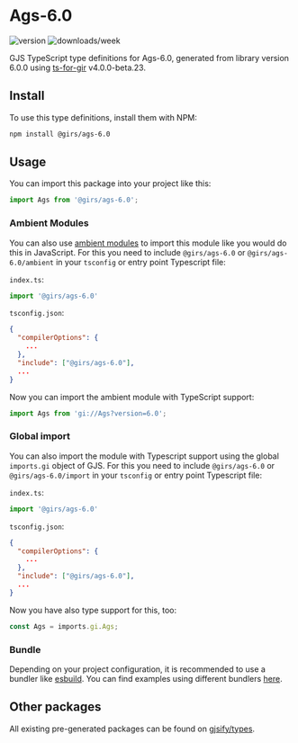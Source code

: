 
# Ags-6.0

![version](https://img.shields.io/npm/v/@girs/ags-6.0)
![downloads/week](https://img.shields.io/npm/dw/@girs/ags-6.0)


GJS TypeScript type definitions for Ags-6.0, generated from library version 6.0.0 using [ts-for-gir](https://github.com/gjsify/ts-for-gir) v4.0.0-beta.23.


## Install

To use this type definitions, install them with NPM:
```bash
npm install @girs/ags-6.0
```

## Usage

You can import this package into your project like this:
```ts
import Ags from '@girs/ags-6.0';
```

### Ambient Modules

You can also use [ambient modules](https://github.com/gjsify/ts-for-gir/tree/main/packages/cli#ambient-modules) to import this module like you would do this in JavaScript.
For this you need to include `@girs/ags-6.0` or `@girs/ags-6.0/ambient` in your `tsconfig` or entry point Typescript file:

`index.ts`:
```ts
import '@girs/ags-6.0'
```

`tsconfig.json`:
```json
{
  "compilerOptions": {
    ...
  },
  "include": ["@girs/ags-6.0"],
  ...
}
```

Now you can import the ambient module with TypeScript support: 

```ts
import Ags from 'gi://Ags?version=6.0';
```

### Global import

You can also import the module with Typescript support using the global `imports.gi` object of GJS.
For this you need to include `@girs/ags-6.0` or `@girs/ags-6.0/import` in your `tsconfig` or entry point Typescript file:

`index.ts`:
```ts
import '@girs/ags-6.0'
```

`tsconfig.json`:
```json
{
  "compilerOptions": {
    ...
  },
  "include": ["@girs/ags-6.0"],
  ...
}
```

Now you have also type support for this, too:

```ts
const Ags = imports.gi.Ags;
```

### Bundle

Depending on your project configuration, it is recommended to use a bundler like [esbuild](https://esbuild.github.io/). You can find examples using different bundlers [here](https://github.com/gjsify/ts-for-gir/tree/main/examples).

## Other packages

All existing pre-generated packages can be found on [gjsify/types](https://github.com/gjsify/types).

